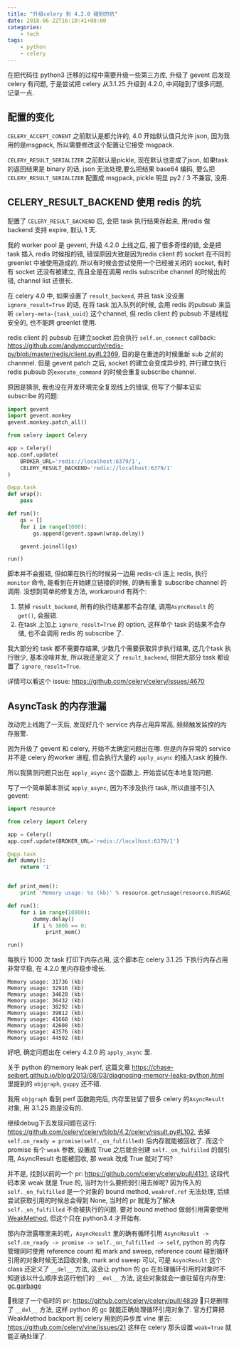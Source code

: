 ```yaml
---
title: "升级celery 到 4.2.0 碰到的坑"
date: 2018-06-22T16:10:41+08:00
categories:
    - tech
tags:
    - python
    - celery
---
```


在把代码往 python3 迁移的过程中需要升级一些第三方库, 升级了 gevent 后发现 celery 有问题, 于是尝试把 celery 从3.1.25 升级到 4.2.0, 中间碰到了很多问题, 记录一点. 

## 配置的变化

`CELERY_ACCEPT_CONENT` 之前默认是都允许的,  4.0 开始默认值只允许 json, 因为我用的是msgpack, 所以需要修改这个配置让它接受 msgpack.

`CELERY_RESULT_SERIALIZER` 之前默认是pickle, 现在默认也变成了json, 如果task 的返回结果是 binary 的话, json 无法处理,要么把结果 base64 编码, 要么把`CELERY_RESULT_SERIALIZER` 配置成 msgpack,  pickle 明显 py2 / 3 不兼容, 没用.

## CELERY_RESULT_BACKEND 使用 redis 的坑

配置了 `CELERY_RESULT_BACKEND` 后, 会把 task 执行结果存起来, 用redis 做backend 支持 expire, 默认 1 天.

我的 worker pool 是 gevent, 升级 4.2.0 上线之后, 报了很多奇怪的错, 全是把 task 插入 redis 时候报的错, 错误原因大致是因为redis client 
的 socket 在不同的 greenlet 中被使用造成的, 所以有时候会尝试使用一个已经被关闭的 socket,  有时有 socket 还没有被建立, 而且全是在调用
redis subscribe channel 的时候出的错, channel list 还很长.

在 celery 4.0 中, 如果设置了 `result_backend`, 并且 task 没设置 `ignore_result=True` 的话, 在将 task 加入队列的时候, 会用 redis 的pubsub
来监听 `celery-meta-{task_uuid}` 这个channel, 但 redis client 的 pubsub 不是线程安全的, 也不能跨 greenlet 使用.

redis client 的 pubsub 在建立socket 后会执行 `self.on_connect` callback: https://github.com/andymccurdy/redis-py/blob/master/redis/client.py#L2369, 目的是在重连的时候重新 sub 之前的 channnel. 但是 gevent patch 之后, socket 的建立会变成异步的, 并行建立执行redis pubsub 的`execute_command` 的时候会重复subscribe channel.

原因是猜测, 我也没在开发环境完全复现线上的错误, 但写了个脚本证实 subscribe 的问题:

``` python
import gevent
import gevent.monkey
gevent.monkey.patch_all()

from celery import Celery

app = Celery()
app.conf.update(
    BROKER_URL='redis://localhost:6379/1',
    CELERY_RESULT_BACKEND='redis://localhost:6379/1'
)

@app.task
def wrap():
    pass

def run():
    gs = []
    for i in range(1000):
        gs.append(gevent.spawn(wrap.delay))

    gevent.joinall(gs)

run()
```

脚本并不会报错, 但如果在执行的时候另一边用 redis-cli 连上 redis, 执行 `monitor` 命令, 能看到在开始建立链接的时候, 的确有重复 subscribe channel 的调用. 没想到简单的修复方法, workaround 有两个:

1. 禁掉 `result_backend`, 所有的执行结果都不会存储, 调用`AsyncResult` 的 `get()`, 会报错.
2. 在task 上加上 `ignore_result=True` 的 option, 这样单个 task 的结果不会存储, 也不会调用 redis 的 subscribe 了.

我大部分的 task 都不需要存结果, 少数几个需要获取异步执行结果, 这几个task 执行很少, 基本没啥并发, 所以我还是定义了 `result_backend`, 但把大部分 task 都设置了 `ignore_result=True`. 

详情可以看这个 issue: https://github.com/celery/celery/issues/4670

## AsyncTask 的内存泄漏

改动完上线跑了一天后,  发现好几个 service 内存占用异常高, 频频触发监控的内存报警.

因为升级了 gevent 和 celery, 开始不太确定问题出在哪. 但是内存异常的 service 并不是 celery 的worker 进程, 但会执行大量的 `apply_async` 的插入task 的操作.

所以我猜测问题只出在 `apply_async` 这个函数上. 开始尝试在本地复现问题.

写了一个简单脚本测试 `apply_async`, 因为不涉及执行 task, 所以直接不引入 gevent:

``` python
import resource

from celery import Celery

app = Celery()
app.conf.update(BROKER_URL='redis://localhost:6379/1')

@app.task
def dummy():
    return '1'


def print_mem():
    print 'Memory usage: %s (kb)' % resource.getrusage(resource.RUSAGE_SELF).ru_maxrss

def run():
    for i in range(10000):
        dummy.delay()
        if i % 1000 == 0:
            print_mem()

run()
```

每执行 1000 次 task 打印下内存占用, 这个脚本在 celery 3.1.25 下执行内存占用非常平稳, 在 4.2.0 里内存稳步增长.

```
Memory usage: 31736 (kb)
Memory usage: 32916 (kb)
Memory usage: 34628 (kb)
Memory usage: 36432 (kb)
Memory usage: 38292 (kb)
Memory usage: 39812 (kb)
Memory usage: 41668 (kb)
Memory usage: 42608 (kb)
Memory usage: 43576 (kb)
Memory usage: 44592 (kb)
```

好吧, 确定问题出在 celery 4.2.0 的 `apply_async` 里.

关于 python 的memory leak perf, 这篇文章 https://chase-seibert.github.io/blog/2013/08/03/diagnosing-memory-leaks-python.html 里提到的 `objgraph`, `guppy` 还不错.

我用 `objgraph` 看到 perf 函数跑完后, 内存里驻留了很多 celery 的`AsyncResult` 对象, 用 3.1.25 跑是没有的. 

继续debug下去发现问题在这行: https://github.com/celery/celery/blob/4.2/celery/result.py#L102, 去掉 `self.on_ready = promise(self._on_fulfilled)` 后内存就能被回收了. 而这个promise 有个 `weak` 参数, 设置成 True 之后就会创建 `self._on_fulfilled` 的弱引用, AsyncResult 也能被回收, 那 weak 改成 True 就对了吗? 

并不是, 找到以前的一个 pr: https://github.com/celery/celery/pull/4131, 这段代码本来 weak 就是 True 的, 当时为什么要把弱引用去掉呢? 因为传入的 `self._on_fulfilled` 是一个对象的 bound method, `weakref.ref` 无法处理, 后续尝试获取引用的时候总会得到 None, 当时的 pr 就是为了解决 `self._on_fulfilled` 不会被执行的问题. 要对 bound method 做弱引用需要使用 [WeakMethod](https://docs.python.org/3/library/weakref.html#weakref.WeakMethod), 但这个只在 python3.4 才开始有.

那内存泄露哪里来的呢，`AsyncResult` 里的确有循环引用 `AsyncResult -> self.on_ready -> promise -> self._on_fulfilled -> self`, python 的 内存管理同时使用 reference count 和 mark and sweep, reference count 碰到循环引用的对象时候无法回收对象, mark and sweep 可以, 可是 `AsyncResult` 这个 class 还定义了 `__del__` 方法, 这会让 python 的 gc 在处理循环引用的对象时不知道该以什么顺序去运行他们的 `__del__` 方法, 这些对象就会一直驻留在内存里: [gc.garbage](https://docs.python.org/2/library/gc.html#gc.garbage)

我提了一个临时的 pr: https://github.com/celery/celery/pull/4839  只是删除了 `__del__` 方法, 这样 python 的 gc 就能正确处理循环引用对象了. 官方打算把 WeakMethod backport 到 celery 用到的异步库 vine 里去: https://github.com/celery/vine/issues/21 这样在 celery 那头设置 `weak=True` 就能正确处理了.
